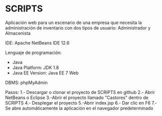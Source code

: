 # SCRIPTS
Aplicación web para un escenario de una empresa que necesita la administración de inventario con dos tipos de usuario: Administrador y Almacenista

IDE: Apache NetBeans IDE 12.6

Lenguaje de programación:
- Java
- Java Platform: JDK 1.8
- Java EE Version: Java EE 7 Web

DBMS: phpMyAdmin

Pasos:
1.- Descargar o clonar el proyecto de SCRIPTS en github
2.- Abrir NetBeans o Eclipse
3.-Abrir el proyecto llamado "Castores" dentro de SCRIPTS
4.- Desplegar el proyecto
5.-Abrir index.jsp
6.- Dar clic en F6
7.- Se abre automáticamente la aplicación en el navegador predeterminado
